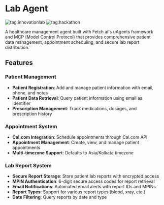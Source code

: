 # Lab Agent
![tag:innovationlab](https://img.shields.io/badge/innovationlab-3D8BD3)
![tag:hackathon](https://img.shields.io/badge/hackathon-5F43F1)

A healthcare management agent built with Fetch.ai's uAgents framework and MCP (Model Control Protocol) that provides comprehensive patient data management, appointment scheduling, and secure lab report distribution.

## Features

### Patient Management
- **Patient Registration**: Add and manage patient information with email, phone, and notes
- **Patient Data Retrieval**: Query patient information using email as identifier
- **Prescription Management**: Track medications, dosages, and prescription history

### Appointment System
- **Cal.com Integration**: Schedule appointments through Cal.com API
- **Appointment Management**: Create, view, and manage patient appointments
- **Multi-timezone Support**: Defaults to Asia/Kolkata timezone

### Lab Report System
- **Secure Report Storage**: Store patient lab reports with encrypted access
- **MPIN Authentication**: 6-digit secure access codes for report retrieval
- **Email Notifications**: Automated email alerts with report IDs and MPINs
- **Report Types**: Support for various report types (blood, xray, etc.)
- **Date Filtering**: Query reports by date and type
